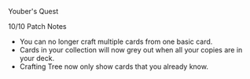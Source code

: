 Youber's Quest

10/10 Patch Notes

- You can no longer craft multiple cards from one basic card.
- Cards in your collection will now grey out when all your copies are in your deck.
- Crafting Tree now only show cards that you already know.